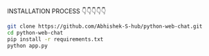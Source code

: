 INSTALLATION PROCESS 👇👇👇👇👇

```bash
git clone https://github.com/Abhishek-S-hub/python-web-chat.git
cd python-web-chat
pip install -r requirements.txt
python app.py
